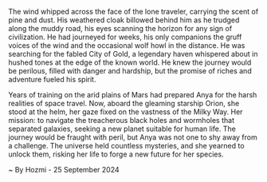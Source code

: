 
The wind whipped across the face of the lone traveler, carrying the scent of pine and dust. His weathered cloak billowed behind him as he trudged along the muddy road, his eyes scanning the horizon for any sign of civilization. He had journeyed for weeks, his only companions the gruff voices of the wind and the occasional wolf howl in the distance. He was searching for the fabled City of Gold, a legendary haven whispered about in hushed tones at the edge of the known world. He knew the journey would be perilous, filled with danger and hardship, but the promise of riches and adventure fueled his spirit. 

Years of training on the arid plains of Mars had prepared Anya for the harsh realities of space travel. Now, aboard the gleaming starship Orion, she stood at the helm, her gaze fixed on the vastness of the Milky Way. Her mission: to navigate the treacherous black holes and wormholes that separated galaxies, seeking a new planet suitable for human life.  The journey would be fraught with peril, but Anya was not one to shy away from a challenge. The universe held countless mysteries, and she yearned to unlock them, risking her life to forge a new future for her species. 

~ By Hozmi - 25 September 2024
